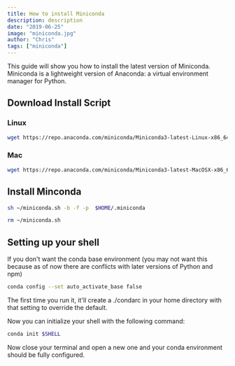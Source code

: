 ```yaml
---
title: How to install Miniconda
description: description
date: "2019-06-25"
image: "miniconda.jpg"
author: "Chris"
tags: ["miniconda"]
---
```


This guide will show you how to install the latest version of Miniconda. Miniconda is a lightweight version of Anaconda: a virtual environment manager for Python.

## Download Install Script

### Linux

```bash
wget https://repo.anaconda.com/miniconda/Miniconda3-latest-Linux-x86_64.sh -O ~/miniconda.sh
```

### Mac

```bash
wget https://repo.anaconda.com/miniconda/Miniconda3-latest-MacOSX-x86_64.sh -O ~/miniconda.sh
```

## Install Minconda

```bash
sh ~/miniconda.sh -b -f -p  $HOME/.miniconda

rm ~/miniconda.sh
```

## Setting up your shell

If you don't want the conda base environment (you may not want this because as of now there are conflicts with later versions of Python and npm)

```bash
conda config --set auto_activate_base false
```

The first time you run it, it'll create a ./condarc in your home directory with that setting to override the default.

Now you can initialize your shell with the following command:

```bash
conda init $SHELL
```

Now close your terminal and open a new one and your conda environment should be fully configured.
